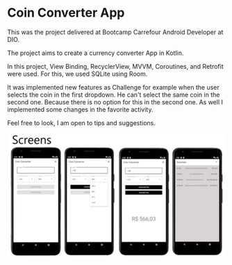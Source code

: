 # Coin Converter App 

This was the project delivered at Bootcamp Carrefour Android Developer at DIO.

The project aims to create a currency converter App in Kotlin.

In this project, View Binding, RecyclerView, MVVM, Coroutines, and Retrofit were used. For this, we used SQLite using Room.

It was implemented new features as Challenge for example when the user selects the coin in the first dropdown. He can't select the same coin in the second one. Because there is no option for this in the second one. As well I implemented some changes in the favorite activity.

Feel free to look, I am open to tips and suggestions.

<img src="./image/telas.jpg" />

